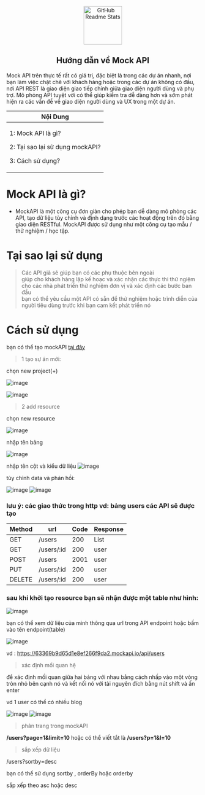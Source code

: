 <p align="center">
 <img width="100px" src="https://res.cloudinary.com/anuraghazra/image/upload/v1594908242/logo_ccswme.svg" align="center" alt="GitHub Readme Stats" />
 <h2 align="center">Hướng dẫn về Mock API</h2>
</p>


Mock API trên thực tế rất có giá trị, 
đặc biệt là trong các dự án nhanh, nơi bạn làm việc 
chặt chẽ với khách hàng hoặc trong các dự án không có đầu,
 nơi API REST là giao diện giao tiếp chính giữa 
giao diện người dùng và phụ trợ. Mô phỏng API tuyệt vời có thể 
giúp kiểm tra dễ dàng hơn và sớm phát hiện ra các vấn đề về giao 
diện người dùng và UX trong một dự án. 

<div align="center">
 <table >
  <theader>
  <th>
   Nội Dung 
   </th>
   </theader>
  <tbody>
  <td>
   <p>1: Mock API  là gì?</p>
   <p>2: Tại sao lại sử dụng mockAPI?</p>
   <p>3: Cách sử dụng?</p>
   </td>
   </tbody>
   </table>
</div>

# Mock API là gì?

- MockAPI là một công cụ đơn giản cho phép bạn dễ dàng mô phỏng các API, tạo dữ liệu tùy chỉnh và định dạng trước các hoạt động trên đó bằng giao diện RESTful. MockAPI được sử dụng như một công cụ tạo mẫu / thử nghiệm / học tập.

# Tại sao lại sử dụng 

> Các API giả sẽ giúp bạn có các phụ thuộc bên ngoài \
> giúp cho khách hàng lập kế hoạc và xác nhận các thực thi thử ngiệm\
> cho các nhà phát triển thử nghiệm đơn vị và xác định các bước ban đầu\
> bạn có thể yêu cầu một API có sẵn để thử nghiệm hoặc trình diễn của người tiêu dùng trước khi bạn cam kết phát triển nó
# Cách sử dụng 
 
 bạn có thể tạo mockAPI [tại đây](https://mockapi.io/projects)
 
> 1 tạo sự án mới:

chọn new project(+)

![image](https://user-images.githubusercontent.com/109157942/193208448-786043f8-572d-46bf-8f2f-db1895488fa2.png)

![image](https://user-images.githubusercontent.com/109157942/193209705-47b373bb-b00a-4cdb-8d97-feec2c373df1.png)
> 2 add resource

  chọn new resource
  
![image](https://user-images.githubusercontent.com/109157942/193216318-b3b76d04-1de3-4632-bb30-631d16a524db.png)

nhập tên bảng 

![image](https://user-images.githubusercontent.com/109157942/193216573-06903c7b-6b5a-4087-9ab8-1e054a8c1beb.png)

nhập tên cột và kiểu dữ liệu 
![image](https://user-images.githubusercontent.com/109157942/193217710-ad8741b6-5fd1-430a-8f9f-f99a5c6ab3b3.png)

tùy chỉnh data và phản hồi:

![image](https://user-images.githubusercontent.com/109157942/193226095-00579839-966a-4c58-a3e4-0228c661ad8a.png)
![image](https://user-images.githubusercontent.com/109157942/193226534-837292fa-6ae4-405d-b85d-a416e269982b.png)


### lưu ý: các giao thức trong http vd: bảng users  các API sẽ được tạo  


<div align="center">
    <table>
      <theader>
        <th>Method</th>
        <th> url</th>
        <th>Code</th>
        <th> Response</th>
      </theader>
      <tbody>
        <tr>
          <td>GET</td>
          <td>/users</td>
          <td>200</td>
          <td>List<user>
          </td>
        </tr>
        <tr>
          <td>GET</td>
          <td>/users/:id</td>
          <td>200</td>
          <td>user</td>
        </tr>
        <tr>
          <td>POST</td>
          <td>/users</td>
          <td>2001</td>
          <td>user</td>
        </tr>
        <tr>
          <td>PUT</td>
          <td>/users/:id</td>
          <td>200</td>
          <td>user</td>
        </tr>
        <tr>
          <td>DELETE</td>
          <td>/users/:id</td>
          <td>200</td>
          <td>user</td>
        </tr>
      </tbody>
    </table>
  </div>

 ### sau khi khởi tạo resource  bạn sẽ nhận được một table như hình: 

![image](https://user-images.githubusercontent.com/109157942/193221848-967b3914-a4da-4d16-8fe8-4a60686e07d7.png)

bạn có thể xem dữ liệu của mình thông qua url trong API endpoint hoặc bấm vào tên endpoint(table)

![image](https://user-images.githubusercontent.com/109157942/193226917-677e290d-59fc-43a9-8609-79af1e4fffdc.png)

vd : https://63369b9d65d1e8ef266f9da2.mockapi.io/api/users
> xác định mối quan hệ 

để xác định mối quan giữa hai bảng với nhau  bằng cách nhấp vào một vòng tròn nhỏ bên cạnh nó và kết nối nó với tài nguyên đích bằng nút shift và ấn enter

vd 1 user có thể có nhiều blog 

![image](https://user-images.githubusercontent.com/109157942/193224382-895c4001-d788-44bf-8649-1e9cd6b016c8.png)
![image](https://user-images.githubusercontent.com/109157942/193224797-653c1bff-4351-4a57-b6aa-5d716c9dfd7b.png)


> phân trang trong mockAPI

**/users?page=1&limit=10** hoặc có thể viết tắt là **/users?p=1&l=10**

> sắp xếp dữ liệu 

/users?sortby=desc

bạn có thể sử dụng sortby , orderBy hoặc orderby 

sắp xếp theo asc hoặc desc 

